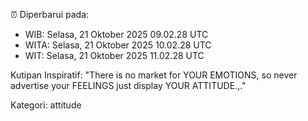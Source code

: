 ⏰ Diperbarui pada:
- WIB: Selasa, 21 Oktober 2025 09.02.28 UTC
- WITA: Selasa, 21 Oktober 2025 10.02.28 UTC
- WIT: Selasa, 21 Oktober 2025 11.02.28 UTC

Kutipan Inspiratif:
"There is no market for YOUR EMOTIONS, so never advertise your FEELINGS just display YOUR ATTITUDE.,."


Kategori: attitude


